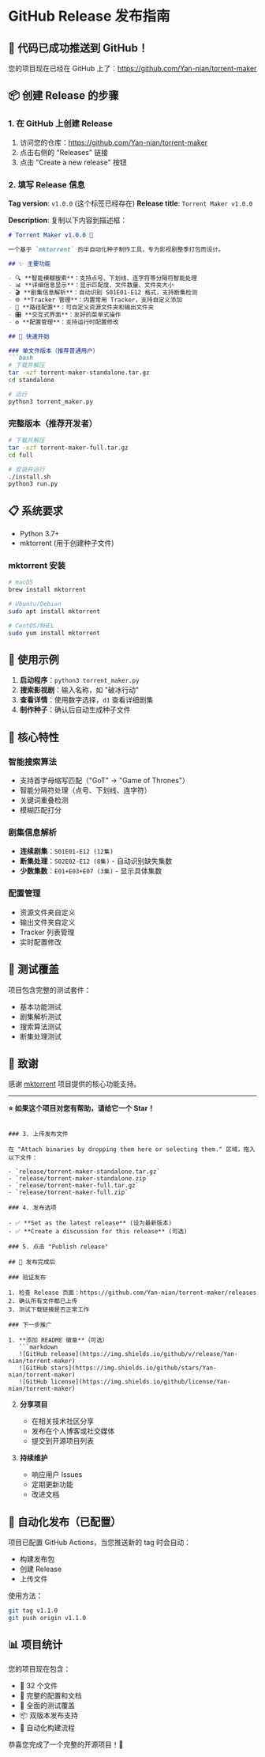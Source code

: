 # GitHub Release 发布指南

## 🎉 代码已成功推送到 GitHub！

您的项目现在已经在 GitHub 上了：https://github.com/Yan-nian/torrent-maker

## 📦 创建 Release 的步骤

### 1. 在 GitHub 上创建 Release

1. 访问您的仓库：https://github.com/Yan-nian/torrent-maker
2. 点击右侧的 "Releases" 链接
3. 点击 "Create a new release" 按钮

### 2. 填写 Release 信息

**Tag version**: `v1.0.0` (这个标签已经存在)
**Release title**: `Torrent Maker v1.0.0`

**Description**: 复制以下内容到描述框：

```markdown
# Torrent Maker v1.0.0 🚀

一个基于 `mktorrent` 的半自动化种子制作工具，专为影视剧整季打包而设计。

## ✨ 主要功能

- 🔍 **智能模糊搜索**：支持点号、下划线、连字符等分隔符智能处理
- 📊 **详细信息显示**：显示匹配度、文件数量、文件夹大小
- 🎬 **剧集信息解析**：自动识别 S01E01-E12 格式，支持断集检测
- 🌐 **Tracker 管理**：内置常用 Tracker，支持自定义添加
- 📁 **路径配置**：可自定义资源文件夹和输出文件夹
- 🎛️ **交互式界面**：友好的菜单式操作
- ⚙️ **配置管理**：支持运行时配置修改

## 🚀 快速开始

### 单文件版本（推荐普通用户）
```bash
# 下载并解压
tar -xzf torrent-maker-standalone.tar.gz
cd standalone

# 运行
python3 torrent_maker.py
```

### 完整版本（推荐开发者）
```bash
# 下载并解压
tar -xzf torrent-maker-full.tar.gz
cd full

# 安装并运行
./install.sh
python3 run.py
```

## 📋 系统要求

- Python 3.7+
- mktorrent (用于创建种子文件)

### mktorrent 安装
```bash
# macOS
brew install mktorrent

# Ubuntu/Debian
sudo apt install mktorrent

# CentOS/RHEL
sudo yum install mktorrent
```

## 🎯 使用示例

1. **启动程序**：`python3 torrent_maker.py`
2. **搜索影视剧**：输入名称，如 "破冰行动"
3. **查看详情**：使用数字选择，`d1` 查看详细剧集
4. **制作种子**：确认后自动生成种子文件

## 🌟 核心特性

### 智能搜索算法
- 支持首字母缩写匹配（"GoT" → "Game of Thrones"）
- 智能分隔符处理（点号、下划线、连字符）
- 关键词重叠检测
- 模糊匹配打分

### 剧集信息解析
- **连续剧集**：`S01E01-E12 (12集)`
- **断集处理**：`S02E02-E12 (8集)` - 自动识别缺失集数
- **少数集数**：`E01+E03+E07 (3集)` - 显示具体集数

### 配置管理
- 资源文件夹自定义
- 输出文件夹自定义
- Tracker 列表管理
- 实时配置修改

## 🧪 测试覆盖

项目包含完整的测试套件：
- 基本功能测试
- 剧集解析测试
- 搜索算法测试
- 断集处理测试

## 🙏 致谢

感谢 [mktorrent](https://github.com/Rudde/mktorrent) 项目提供的核心功能支持。

---

**⭐ 如果这个项目对您有帮助，请给它一个 Star！**
```

### 3. 上传发布文件

在 "Attach binaries by dropping them here or selecting them." 区域，拖入以下文件：

- `release/torrent-maker-standalone.tar.gz`
- `release/torrent-maker-standalone.zip`
- `release/torrent-maker-full.tar.gz`
- `release/torrent-maker-full.zip`

### 4. 发布选项

- ✅ **Set as the latest release** (设为最新版本)
- ✅ **Create a discussion for this release** (可选)

### 5. 点击 "Publish release"

## 🎊 发布完成后

### 验证发布

1. 检查 Release 页面：https://github.com/Yan-nian/torrent-maker/releases
2. 确认所有文件都已上传
3. 测试下载链接是否正常工作

### 下一步推广

1. **添加 README 徽章**（可选）
   ```markdown
   ![GitHub release](https://img.shields.io/github/v/release/Yan-nian/torrent-maker)
   ![GitHub stars](https://img.shields.io/github/stars/Yan-nian/torrent-maker)
   ![GitHub license](https://img.shields.io/github/license/Yan-nian/torrent-maker)
   ```

2. **分享项目**
   - 在相关技术社区分享
   - 发布在个人博客或社交媒体
   - 提交到开源项目列表

3. **持续维护**
   - 响应用户 Issues
   - 定期更新功能
   - 改进文档

## 🎯 自动化发布（已配置）

项目已配置 GitHub Actions，当您推送新的 tag 时会自动：
- 构建发布包
- 创建 Release
- 上传文件

使用方法：
```bash
git tag v1.1.0
git push origin v1.1.0
```

## 📊 项目统计

您的项目现在包含：
- 📄 32 个文件
- 🔧 完整的配置和文档
- 🧪 全面的测试覆盖
- 📦 双版本发布支持
- 🚀 自动化构建流程

恭喜您完成了一个完整的开源项目！🎉

